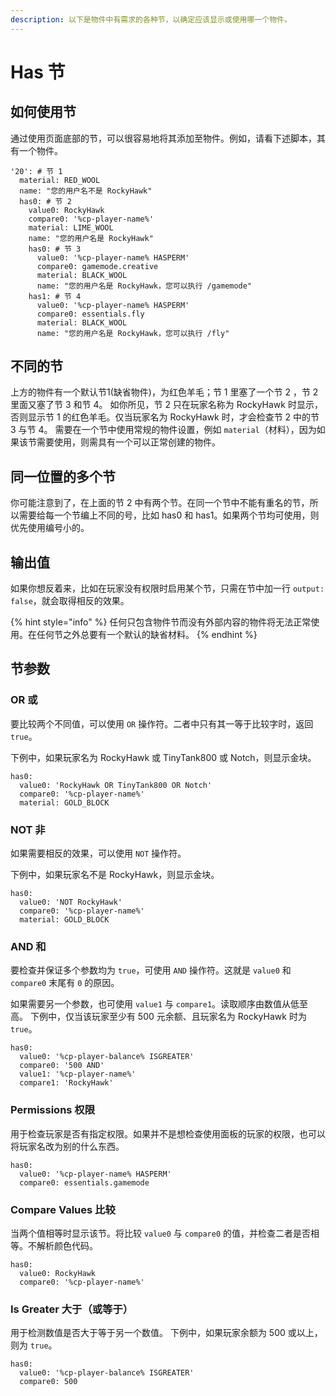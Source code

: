 ```yaml
---
description: 以下是物件中有需求的各种节，以确定应该显示或使用哪一个物件。
---
```


# Has 节

## **如何使用节**

通过使用页面底部的节，可以很容易地将其添加至物件。例如，请看下述脚本，其有一个物件。

```
'20': # 节 1
  material: RED_WOOL
  name: "您的用户名不是 RockyHawk"
  has0: # 节 2
    value0: RockyHawk
    compare0: '%cp-player-name%'
    material: LIME_WOOL
    name: "您的用户名是 RockyHawk"
    has0: # 节 3
      value0: '%cp-player-name% HASPERM'
      compare0: gamemode.creative
      material: BLACK_WOOL
      name: "您的用户名是 RockyHawk，您可以执行 /gamemode"
    has1: # 节 4
      value0: '%cp-player-name% HASPERM'
      compare0: essentials.fly
      material: BLACK_WOOL
      name: "您的用户名是 RockyHawk，您可以执行 /fly"
```

## **不同的节**

上方的物件有一个默认节1(缺省物件)，为红色羊毛；节 1 里塞了一个节 2 ，节 2 里面又塞了节 3 和节 4。 如你所见，节 2 只在玩家名称为 RockyHawk 时显示，否则显示节 1 的红色羊毛。仅当玩家名为 RockyHawk 时，才会检查节 2 中的节 3 与节 4。 需要在一个节中使用常规的物件设置，例如 `material`（材料），因为如果该节需要使用，则需具有一个可以正常创建的物件。

## **同一位置的多个节**

你可能注意到了，在上面的节 2 中有两个节。在同一个节中不能有重名的节，所以需要给每一个节编上不同的号，比如 has0 和 has1。如果两个节均可使用，则优先使用编号小的。

## **输出值**

如果你想反着来，比如在玩家没有权限时启用某个节，只需在节中加一行 `output: false`，就会取得相反的效果。

{% hint style="info" %}
任何只包含物件节而没有外部内容的物件将无法正常使用。在任何节之外总要有一个默认的缺省材料。
{% endhint %}

## **节参数**

### **OR 或**

要比较两个不同值，可以使用 `OR` 操作符。二者中只有其一等于比较字时，返回 `true`。

下例中，如果玩家名为 RockyHawk 或 TinyTank800 或 Notch，则显示金块。

```
has0:
  value0: 'RockyHawk OR TinyTank800 OR Notch'
  compare0: '%cp-player-name%'
  material: GOLD_BLOCK
```

### **NOT 非**

如果需要相反的效果，可以使用 `NOT` 操作符。

下例中，如果玩家名不是 RockyHawk，则显示金块。

```
has0:
  value0: 'NOT RockyHawk'
  compare0: '%cp-player-name%'
  material: GOLD_BLOCK
```

### **AND 和**

要检查并保证多个参数均为 `true`，可使用 `AND` 操作符。这就是 `value0` 和 `compare0` 末尾有 `0` 的原因。

如果需要另一个参数，也可使用 `value1` 与 `compare1`。读取顺序由数值从低至高。 下例中，仅当该玩家至少有 500 元余额、且玩家名为 RockyHawk 时为 `true`。

```
has0:
  value0: '%cp-player-balance% ISGREATER'
  compare0: '500 AND'
  value1: '%cp-player-name%'
  compare1: 'RockyHawk'
```

### **Permissions 权限**

用于检查玩家是否有指定权限。如果并不是想检查使用面板的玩家的权限，也可以将玩家名改为别的什么东西。

```
has0:
  value0: '%cp-player-name% HASPERM'
  compare0: essentials.gamemode
```

### **Compare Values 比较**

当两个值相等时显示该节。将比较 `value0` 与 `compare0` 的值，并检查二者是否相等。不解析颜色代码。

```
has0:
  value0: RockyHawk
  compare0: '%cp-player-name%'
```

### **Is Greater 大于（或等于）**

用于检测数值是否大于等于另一个数值。 下例中，如果玩家余额为 500 或以上，则为 `true`。

```
has0:
  value0: '%cp-player-balance% ISGREATER'
  compare0: 500
```
